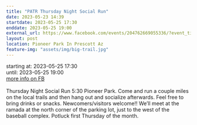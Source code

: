 ```yaml
---
title: "PATR Thursday Night Social Run"
date: 2023-05-23 14:39
startdate: 2023-05-25 17:30
enddate: 2023-05-25 19:00
external_url: https://www.facebook.com/events/204762669055336/?event_time_id=204762699055333
layout: post
location: Pioneer Park In Prescott Az
feature-img: "assets/img/big-trail.jpg"
---
```


starting at: 2023-05-25 17:30<br>until: 2023-05-25 19:00<br><a href="https://www.facebook.com/events/204762669055336/?event_time_id=204762699055333">more info on FB</a><br><br>Thursday Night Social Run 5&#58;30 Pioneer Park.  Come and run a couple miles on the local trails and then hang out and socialize afterwards.  Feel free to bring drinks or snacks. Newcomers/visitors welcome!!  We’ll meet at the ramada at the north corner of the parking lot, just to the west of the baseball complex.  Potluck first Thursday of the month.<br>
  <br>
  
